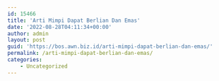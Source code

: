 ```yaml
---
id: 15466
title: 'Arti Mimpi Dapat Berlian Dan Emas'
date: '2022-08-28T04:11:34+00:00'
author: admin
layout: post
guid: 'https://bos.awn.biz.id/arti-mimpi-dapat-berlian-dan-emas/'
permalink: /arti-mimpi-dapat-berlian-dan-emas/
categories:
    - Uncategorized
---
```


